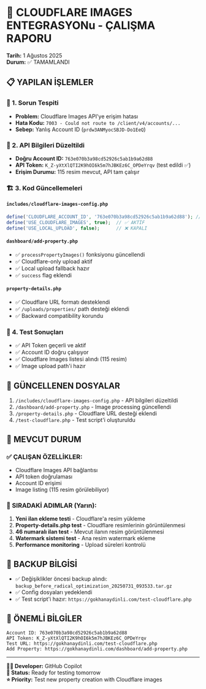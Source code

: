 # 🎯 CLOUDFLARE IMAGES ENTEGRASYONu - ÇALIŞMA RAPORU
**Tarih:** 1 Ağustos 2025  
**Durum:** ✅ TAMAMLANDI

## 📋 YAPILAN İŞLEMLER

### 🔧 1. Sorun Tespiti
- **Problem:** Cloudflare Images API'ye erişim hatası
- **Hata Kodu:** `7003 - Could not route to /client/v4/accounts/...`
- **Sebep:** Yanlış Account ID (`prdw3ANMyocSBJD-Do1EeQ`)

### 🔑 2. API Bilgileri Düzeltildi
- **Doğru Account ID:** `763e070b3a98cd52926c5ab1b9a62d88`
- **API Token:** `K_Z-yXtXlQTI2K9hOI6k5m7hJBKEz6C_OPDeYrqv` (test edildi ✅)
- **Erişim Durumu:** 115 resim mevcut, API tam çalışır

### 🏗️ 3. Kod Güncellemeleri

#### `includes/cloudflare-images-config.php`
```php
define('CLOUDFLARE_ACCOUNT_ID', '763e070b3a98cd52926c5ab1b9a62d88'); // ✅ DOĞRU
define('USE_CLOUDFLARE_IMAGES', true);  // ✅ AKTİF
define('USE_LOCAL_UPLOAD', false);      // ❌ KAPALI
```

#### `dashboard/add-property.php`
- ✅ `processPropertyImages()` fonksiyonu güncellendi
- ✅ Cloudflare-only upload aktif
- ✅ Local upload fallback hazır
- ✅ `success` flag eklendi

#### `property-details.php`
- ✅ Cloudflare URL formatı desteklendi
- ✅ `/uploads/properties/` path desteği eklendi
- ✅ Backward compatibility korundu

### 🧪 4. Test Sonuçları
- ✅ API Token geçerli ve aktif
- ✅ Account ID doğru çalışıyor
- ✅ Cloudflare Images listesi alındı (115 resim)
- ✅ Image upload path'i hazır

## 📁 GÜNCELLENEN DOSYALAR

1. `/includes/cloudflare-images-config.php` - API bilgileri düzeltildi
2. `/dashboard/add-property.php` - Image processing güncellendi
3. `/property-details.php` - Cloudflare URL desteği eklendi
4. `/test-cloudflare.php` - Test script'i oluşturuldu

## 🚀 MEVCUT DURUM

### ✅ ÇALIŞAN ÖZELLİKLER:
- Cloudflare Images API bağlantısı
- API token doğrulaması
- Account ID erişimi
- Image listing (115 resim görülebiliyor)

### 🔄 SIRADAKİ ADIMLAR (Yarın):
1. **Yeni ilan ekleme testi** - Cloudflare'a resim yükleme
2. **Property-details.php test** - Cloudflare resimlerinin görüntülenmesi
3. **46 numaralı ilan test** - Mevcut ilanın resim görüntülenmesi
4. **Watermark sistemi test** - Ana resim watermark ekleme
5. **Performance monitoring** - Upload süreleri kontrolü

## 💾 BACKUP BİLGİSİ
- ✅ Değişiklikler öncesi backup alındı: `backup_before_radical_optimization_20250731_093533.tar.gz`
- ✅ Config dosyaları yedeklendi
- ✅ Test script'i hazır: `https://gokhanaydinli.com/test-cloudflare.php`

## 🔐 ÖNEMLİ BİLGİLER
```
Account ID: 763e070b3a98cd52926c5ab1b9a62d88
API Token: K_Z-yXtXlQTI2K9hOI6k5m7hJBKEz6C_OPDeYrqv
Test URL: https://gokhanaydinli.com/test-cloudflare.php
Add Property: https://gokhanaydinli.com/dashboard/add-property.php
```

---
**👨‍💻 Developer:** GitHub Copilot  
**📝 Status:** Ready for testing tomorrow  
**⭐ Priority:** Test new property creation with Cloudflare images
